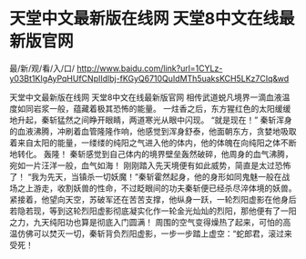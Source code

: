 # 天堂中文最新版在线网 天堂8中文在线最新版官网

最/新/观/看/入/口/ http://www.baidu.com/link?url=1CYLz-y03Bt1KIgAyPqHUfCNpIIdlbj-fKGyQ6710QuIdMTh5uaksKCH5LKz7CIq&wd

天堂中文最新版在线网 天堂8中文在线最新版官网
相传武道蜕凡境界一滴血液温度如同岩浆一般，蕴藏着极其恐怖的能量。
    一炷香之后，东方猩红色的太阳缓缓地升起，秦斩猛然之间睁开眼睛，两道寒光从眼中闪现。
    “就是现在！”
    秦斩浑身的血液沸腾，冲刷着血管隆隆作响，他感觉到浑身舒泰，他面朝东方，贪婪地吸取着来自太阳的能量，一缕缕的纯阳之气进入他的体内，他的体魄在向纯阳之体不断地转化。
    轰隆！
    秦斩感觉到自己体内的境界壁垒轰然破碎，他周身的血气沸腾，宛如一片汪洋一般，血气如海！
    刚刚踏入先天境便有如此威势，简直是太过恐怖了！
    “我为先天，当镇杀一切妖魔！”秦斩霍然起身，他的身形如同鬼魅一般在战场之上游走，收割妖兽的性命，不过眨眼间的功夫秦斩便已经杀尽淬体境的妖兽。
    紧接着，他望向天空，苏破军还在苦苦支撑，他纵身一跃，一轮烈阳虚影在他身后若隐若现，等到这轮烈阳虚影彻底凝实化作一轮金光灿灿的烈阳，那他便有了一阳之力，九天纯阳功也算是彻底入门圆满！
    周围的空气变得燥热了起来，可怕的高温仿佛可以焚灭一切，秦斩背负烈阳虚影，一步一步踏上虚空：“蛇郎君，滚过来受死！
